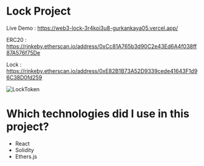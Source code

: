 # Lock Project 

Live Demo :  https://web3-lock-3r4koi3u8-gurkankaya05.vercel.app/

ERC20 : https://rinkeby.etherscan.io/address/0xCc81A765b3d90C2e43Ed6A4f038ff87A576f75De

Lock : https://rinkeby.etherscan.io/address/0xE82B1B73A52D9339cede41643F1d96C38D0fd259

![LockToken](https://i.ibb.co/fvHXHGL/Ekran-Resmi-2022-08-16-13-14-03.png)

# Which technologies did I use in this project?
* React
* Solidity 
* Ethers.js

